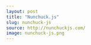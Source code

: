 ```yaml
---
layout: post
title: "Nunchuck.js"
slug: nunchuck-js
source: http://nunchuckjs.com/
image: nunchuck-js.png
---
```


